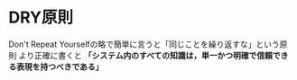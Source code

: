 # DRY原則

Don't Repeat Yourselfの略で簡単に言うと「同じことを繰り返すな」という原則
より正確に書くと
**「システム内のすべての知識は，単一かつ明確で信頼できる表現を持つべきである」**
